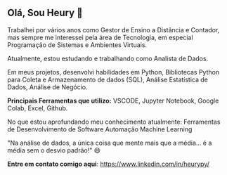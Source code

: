 ## Olá, Sou Heury 👋

Trabalhei por vários anos como Gestor de Ensino a Distância e Contador, mas sempre
me interessei pela área de Tecnologia, em especial Programação de Sistemas e Ambientes Virtuais.

Atualmente, estou estudando e trabalhando como Analista de Dados.

Em meus projetos, desenvolvi habilidades em Python, Bibliotecas Python para Coleta e Armazenamento de dados (SQL), Análise Estatística de Dados, Análise de Negócio.

**Principais Ferramentas que utilizo:**
VSCODE, Jupyter Notebook, Google Colab, Excel, Github. 

No que estou aprofundando meu conhecimento atualmente:
Ferramentas de Desenvolvimento de Software
Automação
Machine Learning

"Na análise de dados, a única coisa que mente mais que a média... 
é a média sem o desvio padrão!" 😄



**Entre em contato comigo aqui**: 
https://www.linkedin.com/in/heurypy/
